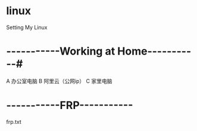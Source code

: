 # linux

Setting My Linux

# -----------Working at Home-----------#
A 办公室电脑 
B 阿里云（公网ip）
C 家里电脑


# -----------FRP----------- #
frp.txt



